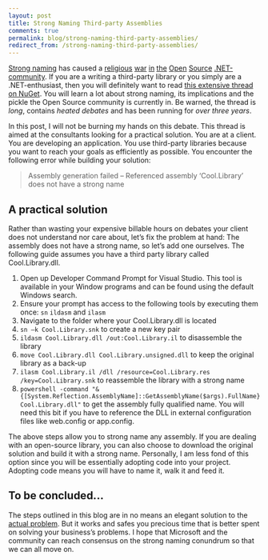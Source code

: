 ```yaml
---
layout: post
title: Strong Naming Third-party Assemblies
comments: true
permalink: blog/strong-naming-third-party-assemblies/
redirect_from: /strong-naming-third-party-assemblies/
---
```


[Strong naming](http://msdn.microsoft.com/en-us/library/wd40t7ad%28v=vs.110%29.aspx) has caused a [religious](https://json.codeplex.com/workitem/22458) [war](http://nickberardi.com/json-net-strong-naming-and-nuget-woes/) [in](https://github.com/thinktecture/Thinktecture.IdentityModel.45/issues/50) [the](https://bitbucket.org/davidebbo/webactivator/issue/4/assemblies-are-not-signed) [Open](https://github.com/NancyFx/Nancy/issues/1522) [Source](https://github.com/mikehadlow/EasyNetQ/issues/192) [.NET-community](https://github.com/octokit/octokit.net/issues/405). If you are a writing a third-party library or you simply are a .NET-enthusiast, then you will definitely want to read [this extensive thread on NuGet](http://nuget.codeplex.com/discussions/247827). You will learn a lot about strong naming, its implications and the pickle the Open Source community is currently in. Be warned, the thread is *long*, contains *heated debates* and has been running for *over three years*. 

In this post, I will not be burning my hands on this debate. This thread is aimed at the consultants looking for a practical solution. You are at a client. You are developing an application. You use third-party libraries because you want to reach your goals as efficiently as possible. You encounter the following error while building your solution:

> Assembly generation failed – Referenced assembly ‘Cool.Library’ does not have a strong name

## A practical solution

Rather than wasting your expensive billable hours on debates your client does not understand nor care about, let’s fix the problem at hand: The assembly does not have a strong name, so let’s add one ourselves. The following guide assumes you have a third party library called Cool.Library.dll. 

 1. Open up Developer Command Prompt for Visual Studio. This tool is available in your Window programs and can be found using the default Windows search.
 2. Ensure your prompt has access to the following tools by executing them once: `sn` `ildasm` and `ilasm`
 3.	Navigate to the folder where your Cool.Library.dll is located
 4. `sn –k Cool.Library.snk` to create a new key pair
 5. `ildasm Cool.Library.dll /out:Cool.Library.il` to disassemble the library
 6. `move Cool.Library.dll Cool.Library.unsigned.dll` to keep the original library as a back-up
 7. `ilasm Cool.Library.il /dll /resource=Cool.Library.res /key=Cool.Library.snk` to reassemble the library with a strong name
 8. `powershell -command "& {[System.Reflection.AssemblyName]::GetAssemblyName($args).FullName} Cool.Library.dll"` to get the assembly fully qualified name. You will need this bit if you have to reference the DLL in external configuration files like web.config or app.config. 

The above steps allow you to strong name any assembly. If you are dealing with an open-source library, you can also choose to download the original solution and build it with a strong name. Personally, I am less fond of this option since you will be essentially adopting code into your project. Adopting code means you will have to name it, walk it and feed it.

## To be concluded...

The steps outlined in this blog are in no means an elegant solution to the [actual problem](http://nuget.codeplex.com/discussions/247827). But it works and safes you precious time that is better spent on solving your business’s problems. I hope that Microsoft and the community can reach consensus on the strong naming conundrum so that we can all move on.